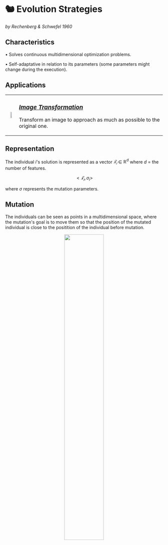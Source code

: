 # 🐿️ Evolution Strategies

_by Rechenberg & Schwefel 1960_


## **Characteristics**
• Solves continuous multidimensional optimization problems.

• Self-adaptative in relation to its parameters (some parameters might change during the execution).

##  **Applications**

<table><tr><td>

<p align="center">
        <img width="50%" src="https://raw.githubusercontent.com/saracarolina12/IA_School/master/Semestres/Optimizaci%C3%B3n%20y%20Metaheur%C3%ADsticas%20II/Cheat%20Sheets/imgs/ES.jpg"> </img>
</p>

</td><td>

### <u> _[Image Transformation](https://github.com/saracarolina12/IA_School/blob/master/Semestres/Optimizaci%C3%B3n%20y%20Metaheur%C3%ADsticas%20II/Evolutionary%20Computation/Evolutive%20Strategies/ImageTransformation.ipynb)_ </u>
Transform an image to approach as much as possible to the original one.

</td><tr>

</table>


##  **Representation**
The individual $i$'s solution is represented as a vector  $𝑥_𝑖⃗$ ∈ $ℝ^d$ where $d$ = the number of features.
<p align="center">

$$<𝑥_𝑖⃗,\sigma_i>$$

where $\sigma$ represents the mutation parameters.

</p>


## **Mutation**
The individuals can be seen as points in a multidimensional space, where the mutation's goal is to move them so that the position of the mutated individual is close to the positition of the individual before mutation.

<p align="center">
        <img width="50%" src="https://raw.githubusercontent.com/saracarolina12/IA_School/master/Semestres/Optimizaci%C3%B3n%20y%20Metaheur%C3%ADsticas%20II/Cheat%20Sheets/imgs/ES_mutation.png"> </img>
</p>
